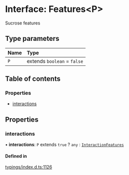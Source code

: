 # Interface: Features<P\>

Sucrose features

## Type parameters

| Name | Type |
| :------ | :------ |
| `P` | extends `boolean` = ``false`` |

## Table of contents

### Properties

- [interactions](../wiki/Features#interactions)

## Properties

### interactions

• **interactions**: `P` extends ``true`` ? `any` : [`InteractionFeatures`](../wiki/InteractionFeatures)

#### Defined in

[typings/index.d.ts:1126](https://github.com/Natto-PKP/discord-sucrose/blob/a2c6566/typings/index.d.ts#L1126)
